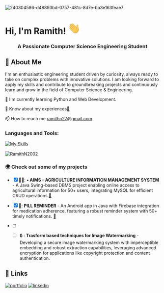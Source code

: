 
![240304586-d48893bd-0757-481c-8d7e-ba3e163feae7](https://github.com/shivannirai/shivannirai/assets/116882556/72d81c91-8460-4b54-857d-e68c3a2a4e4a)

# Hi, I'm Ramith! <img src="https://raw.githubusercontent.com/prekshapalva/prekshapalva/master/wave.gif" width=40>
<h3 align="center">A Passionate Computer Science Engineering Student</h3>

## 🚀 About Me
I'm an enthusiastic engineering student driven by curiosity, always ready to take on complex problems with innovative solutions. I am looking forward to apply my skills and contribute to groundbreaking projects and continuously learn and grow in the field of Computer Science & Engineering.





🧠 I'm currently learning Python and Web Development.

📄 Know about my experiences[🔗](http://surl.li/rwjrl) 

📫 How to reach me ramithn27@gmail.com






### Languages and Tools:

[![My Skills](https://skillicons.dev/icons?i=c,java,python,eclipse,firebase,mysql,vscode,html,css)](https://skillicons.dev)

<p><img align="center" src="https://github-readme-stats.vercel.app/api/top-langs?username=shivannirai&show_icons=true&locale=en&layout=compact" alt="RamithN2002" /></p>

### :earth_africa: Check out some of my projects  
- [x] 👨‍🌾: **• AIMS - AGRICULTURE INFORMATION MANAGEMENT SYSTEM** - A Java Swing-based DBMS project enabling online access to agricultural information for 50+ users, integrating MySQL for efficient CRUD operations.[🔗](https://github.com/shivannirai/E-learning-Management-System)

- [x] 💊: **PILL REMINDER** - An Android app in Java with Firebase integration for medication adherence, featuring a robust reminder system with 50+ timely notifications. [🔗](https://github.com/shivannirai/RoutinizerApp)
- [ ]  - [ ] 🔒 : **Trasform based techniques for Image Watermarking** - Developing a secure image watermarking system with imperceptible embedding and robust extraction capabilities, leveraging advanced encryption for applications like copyright protection and content authentication.




## 🔗 Links
[![portfolio](https://img.shields.io/badge/my_portfolio-000?style=for-the-badge&logo=ko-fi&logoColor=white)](https://shivaniport.carrd.co/)
[![linkedin](https://img.shields.io/badge/linkedin-0A66C2?style=for-the-badge&logo=linkedin&logoColor=white)](https://www.linkedin.com/in/shivani-rai-3000aa203/)

